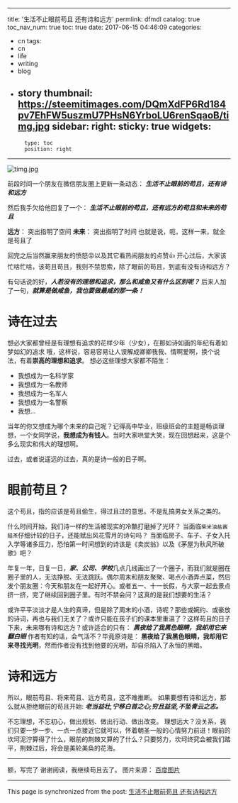 
---
title: '生活不止眼前苟且 还有诗和远方'
permlink: dfmdl
catalog: true
toc_nav_num: true
toc: true
date: 2017-06-15 04:46:09
categories:
- cn
tags:
- cn
- life
- writing
- blog
- story
thumbnail: https://steemitimages.com/DQmXdFP6Rd184pv7EhFW5uszmU7PHsN6YrboLU6renSqaoB/timg.jpg
sidebar:
    right:
        sticky: true
widgets:
    -
        type: toc
        position: right
---


![timg.jpg](https://steemitimages.com/DQmXdFP6Rd184pv7EhFW5uszmU7PHsN6YrboLU6renSqaoB/timg.jpg)

前段时间一个朋友在微信朋友圈上更新一条动态：
***生活不止眼前的苟且，还有诗和远方***

然后我手欠给他回复了一个：
***生活不止眼前的苟且，还有远方的苟且和未来的苟且***

**远方**： 突出指明了空间
**未来**： 突出指明了时间
也就是说，呃，这样一来，就全是苟且了

回完之后当然赢来朋友的愤怒😡以及其它看热闹朋友的点赞👍
开心过后，大家该忙啥忙啥，该苟且苟且，我则不禁思索，除了眼前的苟且，到底有没有诗和远方？


有句话说的好，***人若没有的理想和追求，那么和咸鱼又有什么区别呢？***
后来人加了一句，***就算是做咸鱼，我也要做最咸的那一条！***

# 诗在过去

想必大家都曾经是有理想有追求的花样少年（少女），在那如诗如画的年纪有着如梦如幻的追求
哦，这样说，容易容易让人误解成卿卿我我、情啊爱啊，换个说法，有着**崇高的理想和追求**。
想必这些理想大家都不陌生：
* 我想成为一名科学家
* 我想成为一名教师
* 我想成为一名军人
* 我想成为一名警察
* 我想...

当年的你又想成为哪个未来的自己呢？记得高中毕业，班级班会的主题是畅谈理想，一个女同学说，**我想成为有钱人**。当时大家哄堂大笑，现在回想起来，这是个多么现实和伟大的理想啊。

过去，或者说遥远的过去，真的是诗一般的日子啊。

# 眼前苟且？

这个苟且，指的应该是苟且偷生，得过且过的意思。不是乱搞男女关系之类的。

什么时间开始，我们诗一样的生活被现实的冷酷打磨掉了光环？
当面临`柴米油盐酱醋茶`仔细计较的日子，还能赋出风花雪月的诗句吗？
当面临房子、车子、子女入托入学等诸多压力，恐怕第一时间想到的诗该是《卖炭翁》以及《茅屋为秋风所破歌》吧？

年复一年，日复一日，***家、公司、学校***几点几线画出了一个圈子，而我们就是圈在圈子里的人，无法挣脱、无法跳跃。偶尔周末和朋友聚聚、喝点小酒弄点菜，然后发个朋友圈：今天和朋友在一起好开心。或者五一、十一长假，与大家一起去景点挤一挤，完了继续回到圈子里。有时不禁会问？这真的是我们想要的生活？

或许平平淡淡才是人生的真谛，但是除了周末的小酒，诗呢？那些或婉约、或豪放的诗词，再也与我们无关了？或许只能在孩子们的课本里重温了？这样苟且的日子下来，未来哪有诗和远方？或许适合的只有： ***黑夜给了我黑色眼睛，我却用它来翻白眼*** 作者有知的话，会气活不？毕竟原诗是： **黑夜给了我黑色眼睛，我却用它来寻找光明**，然而作者没有找到他要的光明，却自杀陷入了永恒的黑暗。

# 诗和远方

所以，眼前苟且、将来苟且、远方苟且，这不难推断。
如果要想有诗和远方，那么就从拒绝眼前的苟且开始: 
***老当益壮,宁移白首之心;穷且益坚,不坠青云之志。***

不忘理想，不忘初心，做出规划、做出行动、做出改变。
理想远大？没关系，我们只要一步一步、一点一点接近它就可以，怀着朝圣一般的心情努力前进！眼前的坎坷泥泞算得了什么，眼前的荆棘又算的了什么？只要努力，坎坷终究会被我们踏平，荆棘过后，将会是美轮美奂的花海。

----

额，写完了
谢谢阅读，我继续苟且去了。
图片来源： [百度图片](https://timgsa.baidu.com/timg?image&quality=80&size=b9999_10000&sec=1498106512&di=9c254188f602a9b3e35fff5c3a8d63d7&imgtype=jpg&er=1&src=http%3A%2F%2Fdifang.kaiwind.com%2Fjiangsu%2Fzblmsy%2F201609%2F14%2FW020160914320680435958.jpg)

- - -

This page is synchronized from the post: [生活不止眼前苟且 还有诗和远方](https://steemit.com/@oflyhigh/dfmdl)
